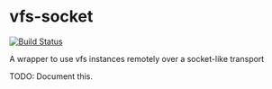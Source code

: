 # vfs-socket

[![Build Status](https://secure.travis-ci.org/c9/vfs-socket.png?branch=master)](http://travis-ci.org/c9/vfs-socket)

A wrapper to use vfs instances remotely over a socket-like transport

TODO: Document this.

